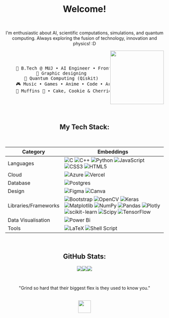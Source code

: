 <br>
<center>

<center>

# Welcome!

</center>


<br>

I'm enthusiastic about AI, scientific computations, simulations, and quantum computing. Always exploring the fusion of technology, innovation and physics! :D


<div align="center">
<img src="assets/gojo_small.jpg" align="right" width="170">
<br><br>
<pre>
    💼 B.Tech @ MUJ • AI Engineer • Front-end dev
    🎨 Graphic designing 
    📖 Quantum Computing (Qiskit) 
    🎮 Music • Games • Anime • Code • Art
    🐾 Muffins 🐰 • Cake, Cookie & Cherries 🐤🐥
</pre>

<br>
<br>
<br>


##  My Tech Stack:
<br>

| Category            | Embeddings                                                                                                                   |
|---------------------|------------------------------------------------------------------------------------------------------------------------------|
| Languages           | ![C](https://img.shields.io/badge/c-%2300599C.svg?style=flat&logo=c&logoColor=white) ![C++](https://img.shields.io/badge/c++-%2300599C.svg?style=flat&logo=c%2B%2B&logoColor=white) ![Python](https://img.shields.io/badge/python-3670A0?style=flat&logo=python&logoColor=ffdd54) ![JavaScript](https://img.shields.io/badge/javascript-%23323330.svg?style=flat&logo=javascript&logoColor=%23F7DF1E) ![CSS3](https://img.shields.io/badge/css3-%231572B6.svg?style=flat&logo=css3&logoColor=white) ![HTML5](https://img.shields.io/badge/html5-%23E34F26.svg?style=flat&logo=html5&logoColor=white)    |
| Cloud               | ![Azure](https://img.shields.io/badge/azure-%230072C6.svg?style=flat&logo=microsoftazure&logoColor=white) ![Vercel](https://img.shields.io/badge/vercel-%23000000.svg?style=flat&logo=vercel&logoColor=white) |
| Database            | ![Postgres](https://img.shields.io/badge/postgres-%23316192.svg?style=flat&logo=postgresql&logoColor=white) |
| Design              | ![Figma](https://img.shields.io/badge/figma-%23F24E1E.svg?style=flat&logo=figma&logoColor=white) ![Canva](https://img.shields.io/badge/Canva-%2300C4CC.svg?style=flat&logo=Canva&logoColor=white) |
| Libraries/Frameworks| ![Bootstrap](https://img.shields.io/badge/bootstrap-%238511FA.svg?style=flat&logo=bootstrap&logoColor=white) ![OpenCV](https://img.shields.io/badge/opencv-%23white.svg?style=flat&logo=opencv&logoColor=white) ![Keras](https://img.shields.io/badge/Keras-%23D00000.svg?style=flat&logo=Keras&logoColor=white) ![Matplotlib](https://img.shields.io/badge/Matplotlib-%23ffffff.svg?style=flat&logo=Matplotlib&logoColor=black) ![NumPy](https://img.shields.io/badge/numpy-%23013243.svg?style=flat&logo=numpy&logoColor=white) ![Pandas](https://img.shields.io/badge/pandas-%23150458.svg?style=flat&logo=pandas&logoColor=white) ![Plotly](https://img.shields.io/badge/Plotly-%233F4F75.svg?style=flat&logo=plotly&logoColor=white) ![scikit-learn](https://img.shields.io/badge/scikit--learn-%23F7931E.svg?style=flat&logo=scikit-learn&logoColor=white) ![Scipy](https://img.shields.io/badge/SciPy-%230C55A5.svg?style=flat&logo=scipy&logoColor=%white) ![TensorFlow](https://img.shields.io/badge/TensorFlow-%23FF6F00.svg?style=flat&logo=TensorFlow&logoColor=white) |
| Data Visualisation  | ![Power Bi](https://img.shields.io/badge/power_bi-F2C811?style=flat&logo=powerbi&logoColor=black) |
| Tools               | ![LaTeX](https://img.shields.io/badge/latex-%23008080.svg?style=flat&logo=latex&logoColor=white) ![Shell Script](https://img.shields.io/badge/shell_script-%23121011.svg?style=flat&logo=gnu-bash&logoColor=white) |

<br>

## GitHub Stats:
![](http://github-profile-summary-cards.vercel.app/api/cards/profile-details?username=cherryzr&theme=tokyonight)![](https://github-readme-streak-stats.herokuapp.com/?user=cherryzr&theme=tokyonight&hide_border=false)![](http://github-profile-summary-cards.vercel.app/api/cards/repos-per-language?username=cherryzr&theme=aura)
<br/>

<!--
<br>

If you're reading this Zuha, [Aishiteru!](https://cherryz786.com/)✨

<br>
-->


<br>

"Grind so hard that their biggest flex is they used to know you."

</br>

<img src="assets/kyubey.gif" height="40" /> 
